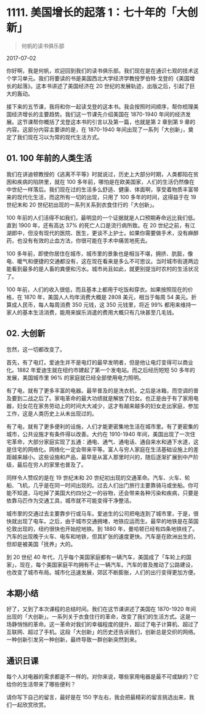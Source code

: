 # 1111. 美国增长的起落 1：七十年的「大创新」

> 何帆的读书俱乐部

2017-07-02

你好啊，我是何帆，欢迎回到我们的读书俱乐部。我们现在是在通识七观的技术这个学习单元。我们将要读的书是美国西北大学经济学教授罗伯特·戈登的《美国增长的起落》。这本书讲述了美国经济在 20 世纪的发展轨迹，出版之后，引起了巨大的轰动。

接下来的五节课，我将和你一起读戈登的这本书。我会按照时间顺序，帮你梳理美国经济增长的主要趋势。我们这一节课先介绍美国在 1870-1940 年间的经济发展。这节课帮你概括了戈登这本书的引言以及第一篇，也就是第 2 章到第 9 章的内容。这部分内容主要讲的是，在 1870-1940 年间出现了一系列「大创新」，奠定了我们现在习以为常的现代生活方式。

## 01. 100 年前的人类生活

我们在讲迪顿教授的《逃离不平等》时就说过，历史上大部分时期，人类都陷在贫困和疾病的陷阱里，就在 100 多年前，哪怕是在欧美国家，人们的生活仍然像在中世纪一样落后。我们现在过的生活多么舒适、健康、体面啊，享受着物质丰富带来的现代化生活，而这所有一切的出现，只用了 100 多年的时间，这得益于在 19 世纪末和 20 世纪初出现的一系列关系到衣食住行的「大创新」。

100 年前的人们活得不如我们，最明显的一个证据就是人口预期寿命远比我们低。直到 1900 年，还有高达 37% 的死亡人口是流行病所致。在 20 世纪之前，有江湖郎中，但没有现代的医院、医生，更谈不上护士。如果你需要做手术，没有麻醉药，也没有有效的止血方法，你很可能在手术中痛苦地死去。

100 多年前，即使你居住在城市，城市里的景象也是相当不堪，拥挤、肮脏，像电、暖气和便捷的交通都没有，这在现在看来是多么不可思议。当时城市街道两边能看到最多的是人畜的粪便和污水。城市尚且如此，就更别提当时农村的生活状况了。

100 年前，人们的收入很低，而且基本上都用于吃饭和穿衣。如果按照现在的价格，在 1870 年，美国人人均年消费大概是 2808 美元，相当于每周 54 美元。折算成人民币，每人每周消费 350 元钱，这 350 元钱里，将近 99% 都用来维持一家人的基本生活消费，能用来娱乐消遣的费用大概只有几块甚至几毛钱。

## 02. 大创新

忽然，这一切都改变了。

首先，有了电灯。爱迪生并不是电灯的最早发明者，但是他让电灯变得可以商业化。1882 年爱迪生就在纽约市建起了第一个发电站。而之后经历短短 50 多年的发展，美国城市里 96% 的家庭就已经全部使用电力照明。

有了电，就有了更多丰富的电器。最早普及的是洗衣机，之后是冰箱，而空调的普及要到二战之后了。家电革命的最大功绩就是解放了妇女。也正是由于有了家用电器，妇女花在家务劳动上的时间大大减少，这才有越来越多的妇女走出家庭，参加工作，这是人类历史上从未出现过的。

有了电，就有了更多便利的设施，人们才能更密集地生活在城市里。有了更密集的城市，公共设施才有条件得以改善。大约在 1910-1940 年间，美国出现了一次住宅革命，大部分家庭实现了五通：通电、通气、通电话、通自来水和通下水道，这是住宅的网络化。网络化一定会带来平等。富人与穷人家庭在生活基础设施上的差距越来越小。这些设施和产品，最早是从富人那里时兴的，随后逐渐扩展到中产阶级，最后在穷人的家里也普及了。

同样令人赞叹的是在 19 世纪末和 20 世纪初出现的交通革命。汽车、火车、轮船、飞机，几乎是在同一时间出现的。过去人们出门旅行主要靠骑马或坐船。你可能不知道，马吃掉了美国大约四分之一的谷物，还会带来各种污染和疾病，只要是依靠马匹作为交通工具，城市就不可能变得干净整洁。

城市里的交通过去主要靠步行或马车。爱迪生的公司把电连到了城市里，于是，很快就出现了电车。之后，由于城市交通拥堵，地铁应运而生。最早的地铁是在英国伦敦出现的，纽约很快也开始挖地铁。到 1880 年，曼哈顿已经有四条地铁线了。汽车的出现晚于火车、电车和地铁，但其扩张的速度更快。汽车是在欧洲出生的，但却是被美国「抚养」大的。

到 20 世纪 40 年代，几乎每个美国家庭都有一辆汽车，美国成了「车轮上的国家」，现在，每个美国家庭平均拥有不止一辆汽车。汽车的普及推动了公路建设，也改变了城市布局。城市化迅速发展，郊区不断膨胀，人们的出行变得更加方便。

## 本期小结

好了，又到了本次课程的总结时间。我们在这节课讲述了美国在 1870-1920 年间出现的「大创新」。一系列关于衣食住行的革命，改变了我们的生活方式。这是一场静悄悄的革命。这一革命对我们的幸福程度的提升，超过了电子计算机、超过了互联网、超过了手机。这段「大创新」的历史还告诉我们，创新总是交织的网络。一种创新引发另一种创新，最终导致一群创新突然到来。

## 通识日课

每个人对电器的需求都是不一样的。对你来说，哪些家用电器是最不可或缺的？它给你的生活带来了哪些便利？

请你写下自己的留言，最好是在 150 字左右，我会把最精彩的留言挑选出来，我们一起欣赏欣赏。


